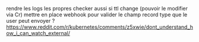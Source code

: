 rendre les logs les propres
checker aussi si ttl change (pouvoir le modifier via Cr)
mettre en place webhook pour valider le champ record type que le user peut envoyer ? 
https://www.reddit.com/r/kubernetes/comments/z5xwie/dont_understand_how_i_can_watch_external/